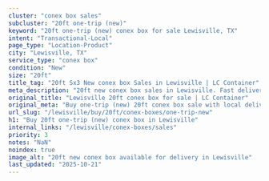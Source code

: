 ```yaml
---
cluster: "conex box sales"
subcluster: "20ft one-trip (new)"
keyword: "20ft one-trip (new) conex box for sale Lewisville, TX"
intent: "Transactional-Local"
page_type: "Location-Product"
city: "Lewisville, TX"
service_type: "conex box"
condition: "New"
size: "20ft"
title_tag: "20ft Sx3 New conex box Sales in Lewisville | LC Container"
meta_description: "20ft new conex box sales in Lewisville. Fast delivery, competitive pricing. Serving conex boxes area. Quote ID: D6J. Call (214) 524-4168 for your free quote today."
original_title: "Lewisville 20ft conex box for sale | LC Container"
original_meta: "Buy one-trip (new) 20ft conex box sale with local delivery in Lewisville, TX. LC Container — local Since 2003. Request a fast quote today."
url_slug: "/lewisville/buy/20ft/conex-boxes/one-trip-new"
h1: "Buy 20ft one-trip (new) conex box in Lewisville"
internal_links: "/lewisville/conex-boxes/sales"
priority: 3
notes: "NaN"
noindex: true
image_alt: "20ft new conex box available for delivery in Lewisville"
last_updated: "2025-10-21"
---
```


<!-- TODO: Add unique city/inventory copy, images, and internal links here. -->
